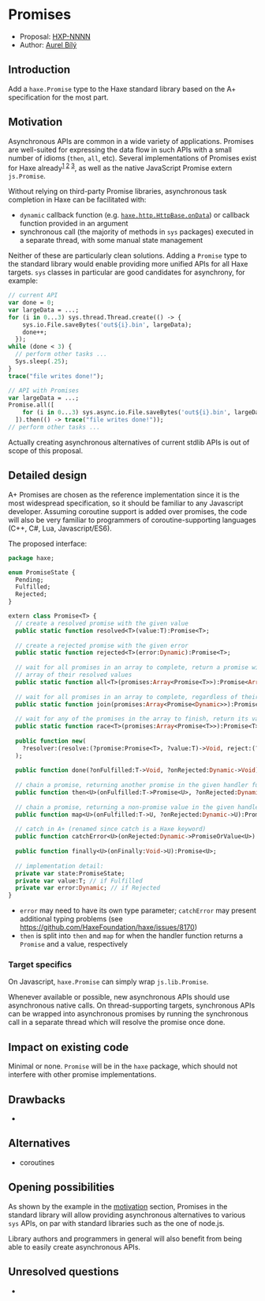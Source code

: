# Promises

* Proposal: [HXP-NNNN](0000-promises.md)
* Author: [Aurel Bílý](https://github.com/Aurel300)

## Introduction

Add a `haxe.Promise` type to the Haxe standard library based on the A+ specification for the most part.

## Motivation

Asynchronous APIs are common in a wide variety of applications. Promises are well-suited for expressing the data flow in such APIs with a small number of idioms (`then`, `all`, etc). Several implementations of Promises exist for Haxe already<sup>[1](https://lib.haxe.org/p/thx.promise) [2](https://github.com/jdonaldson/promhx) [3](https://github.com/haxetink/tink_core)</sup>, as well as the native JavaScript Promise extern `js.Promise`.

Without relying on third-party Promise libraries, asynchronous task completion in Haxe can be facilitated with:

 - `dynamic` callback function (e.g. [`haxe.http.HttpBase.onData`](https://api.haxe.org/v/development/haxe/http/HttpBase.html#onData)) or callback function provided in an argument
 - synchronous call (the majority of methods in `sys` packages) executed in a separate thread, with some manual state management

Neither of these are particularly clean solutions. Adding a `Promise` type to the standard library would enable providing more unified APIs for all Haxe targets. `sys` classes in particular are good candidates for asynchrony, for example:

```haxe
// current API
var done = 0;
var largeData = ...;
for (i in 0...3) sys.thread.Thread.create(() -> {
    sys.io.File.saveBytes('out${i}.bin', largeData);
    done++;
  });
while (done < 3) {
  // perform other tasks ...
  Sys.sleep(.25);
}
trace("file writes done!");
```

```haxe
// API with Promises
var largeData = ...;
Promise.all([
    for (i in 0...3) sys.async.io.File.saveBytes('out${i}.bin', largeData)
  ]).then(() -> trace("file writes done!"));
// perform other tasks ...
```

Actually creating asynchronous alternatives of current stdlib APIs is out of scope of this proposal.

## Detailed design

A+ Promises are chosen as the reference implementation since it is the most widespread specification, so it should be familiar to any Javascript developer. Assuming coroutine support is added over promises, the code will also be very familiar to programmers of coroutine-supporting languages (C++, C#, Lua, Javascript/ES6).

The proposed interface:

```haxe
package haxe;

enum PromiseState {
  Pending;
  Fulfilled;
  Rejected;
}

extern class Promise<T> {
  // create a resolved promise with the given value
  public static function resolved<T>(value:T):Promise<T>;
  
  // create a rejected promise with the given error
  public static function rejected<T>(error:Dynamic):Promise<T>;
  
  // wait for all promises in an array to complete, return a promise with an
  // array of their resolved values
  public static function all<T>(promises:Array<Promise<T>>):Promise<Array<T>>;
  
  // wait for all promises in an array to complete, regardless of their type
  public static function join(promises:Array<Promise<Dynamic>>):Promise<Void>;
  
  // wait for any of the promises in the array to finish, return its value
  public static function race<T>(promises:Array<Promise<T>>):Promise<T>;
  
  public function new(
    ?resolver:(resolve:(?promise:Promise<T>, ?value:T)->Void, reject:(?error:Dynamic)->Void)->Void
  );
  
  public function done(?onFulfilled:T->Void, ?onRejected:Dynamic->Void):Void;
  
  // chain a promise, returning another promise in the given handler function
  public function then<U>(onFulfilled:T->Promise<U>, ?onRejected:Dynamic->Promise<U>):Promise<U>;
  
  // chain a promise, returning a non-promise value in the given handler function
  public function map<U>(onFulfilled:T->U, ?onRejected:Dynamic->U):Promise<U>;
  
  // catch in A+ (renamed since catch is a Haxe keyword)
  public function catchError<U>(onRejected:Dynamic->PromiseOrValue<U>):Promise<U>;
  
  public function finally<U>(onFinally:Void->U):Promise<U>;
  
  // implementation detail:
  private var state:PromiseState;
  private var value:T; // if Fulfilled
  private var error:Dynamic; // if Rejected
}
```

 - `error` may need to have its own type parameter; `catchError` may present additional typing problems (see https://github.com/HaxeFoundation/haxe/issues/8170)
 - `then` is split into `then` and `map` for when the handler function returns a `Promise` and a value, respectively

### Target specifics

On Javascript, `haxe.Promise` can simply wrap `js.lib.Promise`.

Whenever available or possible, new asynchronous APIs should use asynchronous native calls. On thread-supporting targets, synchronous APIs can be wrapped into asynchronous promises by running the synchronous call in a separate thread which will resolve the promise once done.

## Impact on existing code

Minimal or none. `Promise` will be in the `haxe` package, which should not interfere with other promise implementations.

## Drawbacks

-

## Alternatives

 - coroutines

## Opening possibilities

As shown by the example in the [motivation](#motivation) section, Promises in the standard library will allow providing asynchronous alternatives to various `sys` APIs, on par with standard libraries such as the one of node.js.

Library authors and programmers in general will also benefit from being able to easily create asynchronous APIs.

## Unresolved questions

-
